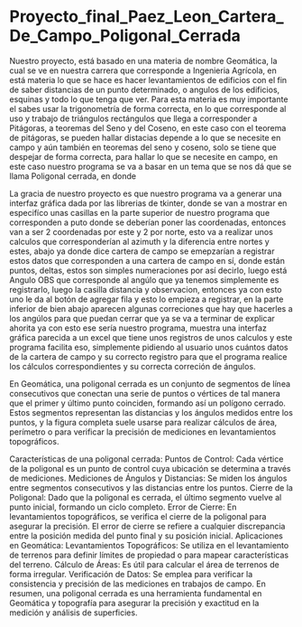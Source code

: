 # Proyecto_final_Paez_Leon_Cartera_De_Campo_Poligonal_Cerrada

Nuestro proyecto, está basado en una materia de nombre Geomática, la cual se ve en nuestra carrera que corresponde a Ingenieria Agrícola, en está materia lo que se hace
es hacer levantamientos de edificios con el fin de saber distancias de un punto determinado, o angulos de los edificios, esquinas y todo lo que tenga que ver.
Para esta materia es muy importante el sabes usar la trigonometría de forma correcta, en lo que corresponde al uso y trabajo de triángulos rectángulos que llega a corresponder a Pitágoras, a teoremas del Seno y del Coseno, en este caso con el teorema de pitágoras, se pueden hallar distacias depende a lo que se necesite en campo y aún también en teoremas del seno y coseno, solo se tiene que despejar de forma correcta, para hallar lo que se necesite en campo, en este caso nuestro programa se va a basar en un tema que se nos dá que se llama Poligonal cerrada, en donde 




La gracia de nuestro proyecto es que nuestro programa va a generar una interfaz gráfica dada por las librerias de tkinter, donde se van a mostrar en especifíco unas casillas en la parte superior de nuestro programa que corresponden a puto donde se deberían poner las coordenadas, entonces van a ser 2 coordenadas por este y 2 por norte, esto va a realizar unos calculos que corresponderían al azimuth y la diferencia entre nortes y estes, abajo ya donde dice cartera de campo se emepzarían a registrar estos datos que corresponden a una cartera de campo en sí, donde están puntos, deltas, estos son simples numeraciones por así decirlo, luego está Angulo OBS que corresponde al angúlo que ya tenemos simplemente es registrarlo, luego la casilla distancia y observacion, entonces ya con esto uno le da al botón de agregar fila y esto lo empieza a registrar, en la parte inferior de bien abajo aparecen algunas correciones que hay que hacerles a los angúlos para que puedan cerrar que ya se va a terminar de explicar ahorita ya con esto ese sería nuestro programa, muestra una interfaz gráfica parecida a un excel que tiene unos registros de unos calculos y este programa facilita eso, simplemente pidiendo al usuario unos cuántos datos de la cartera de campo y su correcto registro para que el programa realice los cálculos correspondientes y su correcta correción de ángulos.

En Geomática, una poligonal cerrada es un conjunto de segmentos de línea consecutivos que conectan una serie de puntos o vértices de tal manera que el primer y último punto coinciden, formando así un polígono cerrado. Estos segmentos representan las distancias y los ángulos medidos entre los puntos, y la figura completa suele usarse para realizar cálculos de área, perímetro o para verificar la precisión de mediciones en levantamientos topográficos.

Características de una poligonal cerrada:
Puntos de Control: Cada vértice de la poligonal es un punto de control cuya ubicación se determina a través de mediciones.
Mediciones de Ángulos y Distancias: Se miden los ángulos entre segmentos consecutivos y las distancias entre los puntos.
Cierre de la Poligonal: Dado que la poligonal es cerrada, el último segmento vuelve al punto inicial, formando un ciclo completo.
Error de Cierre: En levantamientos topográficos, se verifica el cierre de la poligonal para asegurar la precisión. El error de cierre se refiere a cualquier discrepancia entre la posición medida del punto final y su posición inicial.
Aplicaciones en Geomática:
Levantamientos Topográficos: Se utiliza en el levantamiento de terrenos para definir límites de propiedad o para mapear características del terreno.
Cálculo de Áreas: Es útil para calcular el área de terrenos de forma irregular.
Verificación de Datos: Se emplea para verificar la consistencia y precisión de las mediciones en trabajos de campo.
En resumen, una poligonal cerrada es una herramienta fundamental en Geomática y topografía para asegurar la precisión y exactitud en la medición y análisis de superficies.

